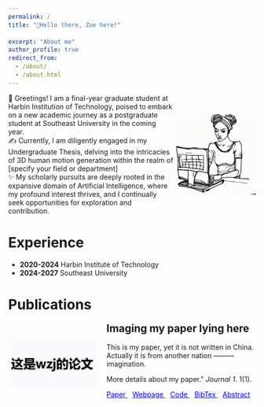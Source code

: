 ```yaml
---
permalink: /
title: "💬Hello there, Zoe here!"

excerpt: "About me"
author_profile: true
redirect_from: 
  - /about/
  - /about.html
---
```


<div style="display: flex; flex-direction: row; align-items: center;">
  <div style="flex: 2;">
    👋 Greetings! I am a final-year graduate student at Harbin Institution of Technology, poised to embark on a new academic journey as a postgraduate student at Southeast University in the coming year.
    <br>
    ✍ Currently, I am diligently engaged in my Undergraduate Thesis, delving into the intricacies of 3D human motion generation within the realm of [specify your field or department]
    <br>
    ✨  My scholarly pursuits are deeply rooted in the expansive domain of Artificial Intelligence, where my profound interest thrives, and I continually seek opportunities for exploration and contribution.
  </div>
  <div style="flex: 1; text-align: center;">
    <img src="https://raw.githubusercontent.com/Zijing5/zijing5.github.io/master/images/home1.png" alt="home1" width="300">
  </div>
</div>




Experience
======
- **2020-2024**   Harbin Institute of Technology
- **2024-2027**   Southeast University




Publications
======
<!-- <!DOCTYPE html> -->
<html>
<head>
    <link rel="stylesheet" href="https://cdnjs.cloudflare.com/ajax/libs/font-awesome/5.15.4/css/all.min.css">
    <style>
        /* 定义展开内容的样式 */
        .expand-content {
            display: none; /* 默认隐藏 */
            padding: 10px;
            background-color: #f0f0f0;
        }
        /* 统一超链接样式 */
        a {
            color: blue;
            text-decoration: underline;
        }
    </style>
    <script>
        // JavaScript函数，用于切换展开内容的显示与隐藏
        function toggleExpand(){
            var content = document.querySelector('.expand-content');
            var toggleBtn = document.querySelector('.fa-ellipsis-v');
            if (content.style.display === 'none') {
                content.style.display = 'block';
                toggleBtn.textContent = '收起';
            } else {
                content.style.display = 'none';
                toggleBtn.textContent = '展开';
            }
        }
    </script>
</head>
<body>
    <!-- 这里是你的内容 -->
    <div class="publication" style="display: flex; align-items: center; margin-bottom: 20px;">
        <div class="publication-image" style="flex: 0 0 auto; margin-right: 20px;">
            <img src="https://raw.githubusercontent.com/Zijing5/zijing5.github.io/master/images/home2.png" style="max-width: 180px; height: auto;">
        </div>
        <div class="publication-text" style="flex: 1 1 auto;">
            <h2 style="margin-top: 0;">Imaging my paper lying here</h2>
            <p>This is my paper, yet it is not written in China. Actually it is from another nation ——— imagination.</p>
            <p>More details about my paper." <i>Journal 1</i>. 1(1).</p>
            <!-- <p><a href="http://academicpages.github.io/files/paper1.pdf">Download paper here</a></p> -->
            <p>
                <a href="http://academicpages.github.io/files/paper1.pdf">
                    <i class="fas fa-file-pdf"></i> Paper
                </a>
                <!-- 第一个额外的图标 -->
                <a href="第一个额外图标的链接" style="margin-left: 10px;">
                    <i class="fas fa-globe"></i> Webpage
                </a>
                <!-- 第二个额外的图标 -->
                <a href="第二个额外图标的链接" style="margin-left: 10px;">
                    <i class="fas fa-file-code"></i> Code
                </a>
                <a href="第二个额外图标的链接" style="margin-left: 10px;">
                    <i class="fas fa-book"></i> BibTex
                </a>
                <!-- 展开和收起内容的按钮 -->
                <a href="javascript:void(0);" onclick="toggleExpand()" style="margin-left: 10px;">
                    <i class="fas fa-ellipsis-v"></i> Abstract
                </a>
                <!-- 展开的内容 -->
                <div class="expand-content">
                    <p>Here is my abstract.</p>
                </div>
            </p>
        </div>
    </div>
</body>
</html>